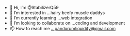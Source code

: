 - 👋 Hi, I’m @StabilizerQ59
- 👀 I’m interested in ...hairy beefy muscle daddys 
- 🌱 I’m currently learning ...web integration
- 💞️ I’m looking to collaborate on ...coding and development 
- 📫 How to reach me ...pandorumliquidity@gmail.com 

<!---
StabilizerQ59/StabilizerQ59 is a ✨ special ✨ repository because its `README.md` (this file) appears on your GitHub profile.
You can click the Preview link to take a look at your changes.
--->
